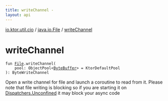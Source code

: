 ```yaml
---
title: writeChannel - 
layout: api
---
```


<div class='api-docs-breadcrumbs'><a href="../index.html">io.ktor.util.cio</a> / <a href="index.html">java.io.File</a> / <a href="./write-channel.html">writeChannel</a></div>

# writeChannel

<div class="signature"><code><span class="keyword">fun </span><a href="http://docs.oracle.com/javase/6/docs/api/java/io/File.html"><span class="identifier">File</span></a><span class="symbol">.</span><span class="identifier">writeChannel</span><span class="symbol">(</span><br/>&nbsp;&nbsp;&nbsp;&nbsp;<span class="parameterName" id="io.ktor.util.cio$writeChannel(java.io.File, kotlinx.io.pool.ObjectPool((java.nio.ByteBuffer)))/pool">pool</span><span class="symbol">:</span>&nbsp;<span class="identifier">ObjectPool</span><span class="symbol">&lt;</span><a href="http://docs.oracle.com/javase/6/docs/api/java/nio/ByteBuffer.html"><span class="identifier">ByteBuffer</span></a><span class="symbol">&gt;</span>&nbsp;<span class="symbol">=</span>&nbsp;KtorDefaultPool<br/><span class="symbol">)</span><span class="symbol">: </span><span class="identifier">ByteWriteChannel</span></code></div>

Open a write channel for file and launch a coroutine to read from it.
Please note that file writing is blocking so if you are starting it on <a href="#">Dispatchers.Unconfined</a> it may block
your async code

